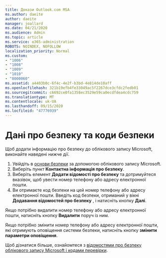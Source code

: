 ```yaml
---
title: Докази Outlook.com MSA
ms.author: daeite
author: daeite
manager: joallard
ms.date: 04/21/2020
ms.audience: Admin
ms.topic: article
ms.service: o365-administration
ROBOTS: NOINDEX, NOFOLLOW
localization_priority: Normal
ms.custom:
- "1006"
- "1008"
- "1009"
- "1010"
- "8000060"
ms.assetid: a4403b0c-6f4c-4e2f-b3bd-4e814de10aff
ms.openlocfilehash: 321b19efb4fe33049ac5f2267dce3cfdc2fedb01
ms.sourcegitcommit: c6692ce0fa1358ec3529e59ca0ecdfdea4cdc759
ms.translationtype: MT
ms.contentlocale: uk-UA
ms.lasthandoff: 09/15/2020
ms.locfileid: "47776939"
---
```

# <a name="security-info-and-security-codes"></a>Дані про безпеку та коди безпеки

Щоб додати інформацію про безпеку до облікового запису Microsoft, виконайте наведені нижче дії.

1. Увійдіть в [основи безпеки](https://account.microsoft.com/security) за допомогою облікового запису Microsoft.
1. Виберіть пункт **Контактна інформація про безпеку**.
1. Виберіть елемент **Додати відомості про безпеку** та дотримуйтеся вказівок, щоб увести номер телефону або адресу електронної пошти.
1. Ви отримаєте код безпеки на цей номер телефону або адресу електронної пошти. Введіть код безпеки, отриманий у вікні **Додавання відомостей про безпеку** , і натисніть кнопку **Далі**.

Якщо потрібно видалити номер телефону або адресу електронної пошти, натисніть кнопку **Видалити** поруч із ним.

Якщо потрібно змінити номер телефону або адресу електронної пошти, які отримують оповіщення системи безпеки, натисніть кнопку **змінити параметри оповіщення**.

Щоб дізнатися більше, ознайомтеся з [відомостями про безпеку облікового запису Microsoft і кодами перевірки](https://support.microsoft.com/help/12428/).